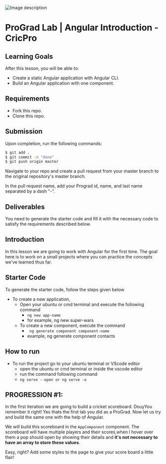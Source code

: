 ![Image description](https://i1.faceprep.in/ProGrad/face-logo-resized.png)

# ProGrad Lab | Angular Introduction - CricPro



## Learning Goals

After this lesson, you will be able to:

- Create a static Angular application with Angular CLI.
- Build an Angular application with one component.

## Requirements

- Fork this repo.
- Clone this repo.

## Submission

Upon completion, run the following commands:

```bash
$ git add .
$ git commit -m "done"
$ git push origin master
```

Navigate to your repo and create a pull request from your master branch to the original repository's master branch.

In the pull request name, add your Prograd id, name, and last name separated by a dash "-".

## Deliverables

You need to generate the starter code and fill it with the necessary code to satisfy the requirements described below.

## Introduction

In this lesson we are going to work with Angular for the first time. The goal here is to work on a small projects where you can practice the concepts we've learned thus far.

## Starter Code

To generate the starter code, follow the steps given below

- To create a new application,
    - Open your ubuntu or cmd terminal and execute the following command
      - ```ng new app-name```
      - for example, ng new super-wars
    - To create a new component, execute the command 
      - ``` ng generate component component-name```
      - example, ng generate component contacts
      
## How to run

- To run the project go to your ubuntu terminal or VScode editor
    - open the ubuntu or cmd terminal or inside the vscode editor
    - run the command following command
    - ```ng serve --open or ng serve -o```
    

## PROGRESSION #1: 

In the first iteration we are going to build a cricket scoreboard. DouyYou remember it right! Yes thats the first lab you did as a ProGrad. Now let us try and build the same one with the help of Angular.

We will build this scoreboard in the `AppComponent` component. The scoreboard will have multiple players and their scores,when I hover over them a pop should open by showing their details and **it's not necessary to have an array to store these values**.

Easy, right? Add some styles to the page to give your score board a little flair!
